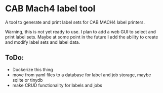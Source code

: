 # CAB Mach4 label tool

A tool to generate and print label sets for CAB MACH4 label printers.

Warning, this is not yet ready to use. I plan to add a web GUI to select and print label sets.
Maybe at some point in the future I add the ability to create and modify label sets and label data.

## ToDo:

- Dockerize this thing
- move from yaml files to a database for label and job storage, maybe sqlite or tinydb
- make CRUD functionality for labels and jobs 
